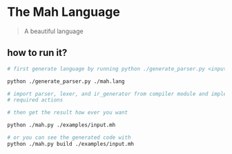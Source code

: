 # The Mah Language

> A beautiful language

## how to run it?

```sh
# first generate language by running python ./generate_parser.py <input_file>

python ./generate_parser.py ./mah.lang

# import parser, lexer, and ir_generator from compiler module and implement
# required actions

# then get the result how ever you want

python ./mah.py ./examples/input.mh

# or you can see the generated code with
python ./mah.py build ./examples/input.mh
```
